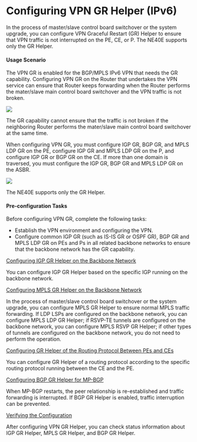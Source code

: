 Configuring VPN GR Helper (IPv6)
================================

In the process of master/slave control board switchover or the system upgrade, you can configure VPN Graceful Restart (GR) Helper to ensure that VPN traffic is not interrupted on the PE, CE, or P. The NE40E supports only the GR Helper.

#### Usage Scenario

The VPN GR is enabled for the BGP/MPLS IPv6 VPN that needs the GR capability. Configuring VPN GR on the Router that undertakes the VPN service can ensure that Router keeps forwarding when the Router performs the mater/slave main control board switchover and the VPN traffic is not broken.

![](../../../../public_sys-resources/note_3.0-en-us.png) 

The GR capability cannot ensure that the traffic is not broken if the neighboring Router performs the mater/slave main control board switchover at the same time.

When configuring VPN GR, you must configure IGP GR, BGP GR, and MPLS LDP GR on the PE, configure IGP GR and MPLS LDP GR on the P, and configure IGP GR or BGP GR on the CE. If more than one domain is traversed, you must configure the IGP GR, BGP GR and MPLS LDP GR on the ASBR.

![](../../../../public_sys-resources/note_3.0-en-us.png) 

The NE40E supports only the GR Helper.



#### Pre-configuration Tasks

Before configuring VPN GR, complete the following tasks:

* Establish the VPN environment and configuring the VPN.
* Configure common IGP GR (such as IS-IS GR or OSPF GR), BGP GR and MPLS LDP GR on PEs and Ps in all related backbone networks to ensure that the backbone network has the GR capability.


[Configuring IGP GR Helper on the Backbone Network](../../../../software/nev8r10_vrpv8r16/user/vrp/dc_vrp_mpls-l3vpn-v6_cfg_2075.html)

You can configure IGP GR Helper based on the specific IGP running on the backbone network.

[Configuring MPLS GR Helper on the Backbone Network](../../../../software/nev8r10_vrpv8r16/user/vrp/dc_vrp_mpls-l3vpn-v6_cfg_2076.html)

In the process of master/slave control board switchover or the system upgrade, you can configure MPLS GR Helper to ensure normal MPLS traffic forwarding. If LDP LSPs are configured on the backbone network, you can configure MPLS LDP GR Helper; if RSVP-TE tunnels are configured on the backbone network, you can configure MPLS RSVP GR Helper; if other types of tunnels are configured on the backbone network, you do not need to perform the operation.

[Configuring GR Helper of the Routing Protocol Between PEs and CEs](../../../../software/nev8r10_vrpv8r16/user/vrp/dc_vrp_mpls-l3vpn-v6_cfg_2077.html)

You can configure GR Helper of a routing protocol according to the specific routing protocol running between the CE and the PE.

[Configuring BGP GR Helper for MP-BGP](../../../../software/nev8r10_vrpv8r16/user/vrp/dc_vrp_mpls-l3vpn-v6_cfg_2078.html)

When MP-BGP restarts, the peer relationship is re-established and traffic forwarding is interrupted. If BGP GR Helper is enabled, traffic interruption can be prevented.

[Verifying the Configuration](../../../../software/nev8r10_vrpv8r16/user/vrp/dc_vrp_mpls-l3vpn-v6_cfg_2079.html)

After configuring VPN GR Helper, you can check status information about IGP GR Helper, MPLS GR Helper, and BGP GR Helper.